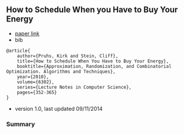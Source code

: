 How to Schedule When you Have to Buy Your Energy
------

- [paper link]()
- bib
```
@article{
	author={Pruhs, Kirk and Stein, Cliff},
	title={How to Schedule When You Have to Buy Your Energy},
	booktitle={Approximation, Randomization, and Combinatorial Optimization. Algorithms and Techniques},
	year={2010},
    volume={6302},
	series={Lecture Notes in Computer Science},
	pages={352-365}
}
```
- version 1.0, last updated 09/11/2014


### Summary